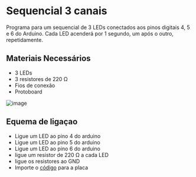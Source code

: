 # Sequencial 3 canais

Programa para um sequencial de 3 LEDs conectados aos pinos digitais 4, 5 e 6 do Arduino. 
Cada LED acenderá por 1 segundo, um após o outro, repetidamente.

## Materiais Necessários

* 3 LEDs
* 3 resistores de 220 Ω
* Fios de conexão
* Protoboard

![image](https://github.com/user-attachments/assets/73771d54-b175-426e-bc6d-1a6da4e7b72e)

## Equema de ligaçao 

* Ligue um LED ao pino 4 do arduino
* Ligue um LED ao pino 5 do arduino
* Ligue um LED ao pino 6 do arduino
* ligue um resistor de 220 Ω a cada LED
* ligue os resistores ao GND
* Importe o [código](https://github.com/PedroGomes-Albuquerque/LIA-ATIVIDADES/blob/main/Sequencial-3-Canais/Código) para a placa 
